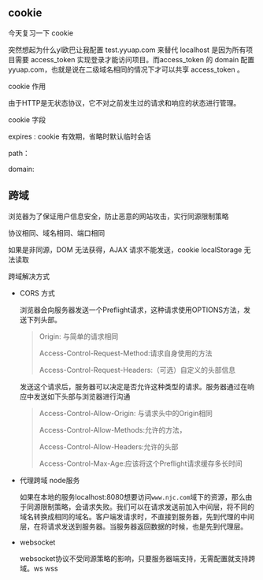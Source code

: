 ## cookie

今天复习一下 cookie 

突然想起为什么yl欧巴让我配置 test.yyuap.com 来替代 localhost 是因为所有项目需要 access_token 实现登录才能访问项目。而access_token 的 domain 配置 yyuap.com，也就是说在二级域名相同的情况下才可以共享 access_token 。

cookie 作用

由于HTTP是无状态协议，它不对之前发生过的请求和响应的状态进行管理。

cookie 字段

expires : cookie 有效期，省略时默认临时会话

path：

domain:





## 跨域

浏览器为了保证用户信息安全，防止恶意的网站攻击，实行同源限制策略

协议相同、域名相同、端口相同



如果是非同源，DOM 无法获得，AJAX 请求不能发送，cookie localStorage 无法读取



跨域解决方式

* CORS 方式

  浏览器会向服务器发送一个Preflight请求，这种请求使用OPTIONS方法，发送下列头部。

  > Origin: 与简单的请求相同
  >
  > Access-Control-Request-Method:请求自身使用的方法
  >
  > Access-Control-Request-Headers:（可选）自定义的头部信息

  发送这个请求后，服务器可以决定是否允许这种类型的请求。服务器通过在响应中发送如下头部与浏览器进行沟通    

  > Access-Control-Allow-Origin: 与请求头中的Origin相同
  >
  > Access-Control-Allow-Methods:允许的方法，
  >
  > Access-Control-Allow-Headers:允许的头部
  >
  > Access-Control-Max-Age:应该将这个Preflight请求缓存多长时间

* 代理跨域 node服务

  如果在本地的服务localhost:8080想要访问`www.njc.com`域下的资源，那么由于同源限制策略，会请求失败。我们可以在请求发送前加入中间层，将不同的域名转换成相同的域名。客户端发请求时，不直接到服务器，先到代理的中间层，在将请求发送到服务器。当服务器返回数据的时候，也是先到代理层。



* websocket

  websocket协议不受同源策略的影响，只要服务器端支持，无需配置就支持跨域。ws wss